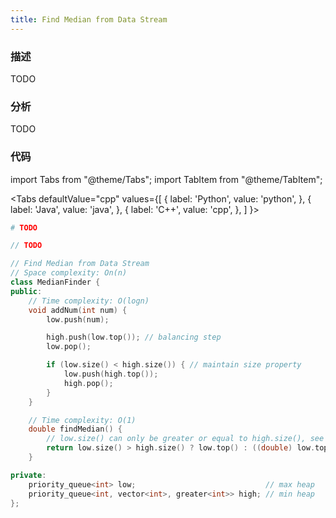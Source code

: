 ```yaml
---
title: Find Median from Data Stream
---
```


### 描述

TODO

### 分析

TODO

### 代码

import Tabs from "@theme/Tabs";
import TabItem from "@theme/TabItem";

<Tabs
defaultValue="cpp"
values={[
{ label: 'Python', value: 'python', },
{ label: 'Java', value: 'java', },
{ label: 'C++', value: 'cpp', },
]
}>
<TabItem value="python">

```python
# TODO
```

</TabItem>
<TabItem value="java">

```java
// TODO
```

</TabItem>
<TabItem value="cpp">

```cpp
// Find Median from Data Stream
// Space complexity: On(n)
class MedianFinder {
public:
    // Time complexity: O(logn)
    void addNum(int num) {
        low.push(num);

        high.push(low.top()); // balancing step
        low.pop();

        if (low.size() < high.size()) { // maintain size property
            low.push(high.top());
            high.pop();
        }
    }

    // Time complexity: O(1)
    double findMedian() {
        // low.size() can only be greater or equal to high.size(), see line 12
        return low.size() > high.size() ? low.top() : ((double) low.top() + high.top()) * 0.5;
    }

private:
    priority_queue<int> low;                             // max heap
    priority_queue<int, vector<int>, greater<int>> high; // min heap
};
```

</TabItem>
</Tabs>
